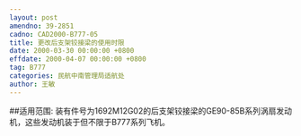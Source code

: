 ```yaml
---
layout: post
amendno: 39-2851
cadno: CAD2000-B777-05
title: 更改后支架铰接梁的使用时限
date: 2000-03-30 00:00:00 +0800
effdate: 2000-04-07 00:00:00 +0800
tag: B777
categories: 民航中南管理局适航处
author: 王敏
---
```


##适用范围:
装有件号为1692M12G02的后支架铰接梁的GE90-85B系列涡扇发动机，这些发动机装于但不限于B777系列飞机。

